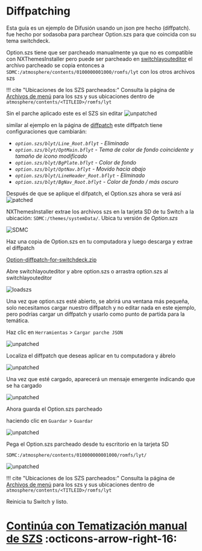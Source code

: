 # Diffpatching

Esta guía es un ejemplo de Difusión usando un json pre hecho (diffpatch).<br> 
fue hecho por sodasoba para parchear Option.szs para que coincida con su tema switchdeck.

Option.szs tiene que ser parcheado manualmente ya que no es compatible con NXThemesInstaller pero puede ser parcheado en [switchlayouteditor](https://github.com/FuryBaguette/SwitchLayoutEditor/releases) el archivo parcheado se copia entonces a `SDMC:/atmosphere/contents/0100000001000/romfs/lyt` con los otros archivos szs

!!! cite "Ubicaciones de los SZS parcheados:"
    Consulta la página de [Archivos de menú](../menu-files.md) para los szs y sus ubicaciones dentro de `atmosphere/contents/<TITLEID>/romfs/lyt`

Sin el parche aplicado este es el SZS sin editar
![unpatched](<00opt.jpg>)

similar al ejemplo en la página de [diffpatch](index.md) este diffpatch tiene configuraciones que cambiarán:

 * _`option.szs/blyt/Line_Root.bflyt` - Eliminado_
 * _`option.szs/blyt/OptMain.bflyt` - Tema de color de fondo coincidente y tamaño de icono modificado_
 * _`option.szs/blyt/BgPlate.bflyt` - Color de fondo_
 * _`option.szs/blyt/OptNav.bflyt` - Movido hacia abajo_
 * _`option.szs/blyt/LineHeader_Root.bflyt` - Eliminado_
 * _`option.szs/blyt/BgNav_Root.bflyt` - Color de fondo / más oscuro_


Después de que se aplique el difpatch, el Option.szs ahora se verá así
![patched](<01opt.png>)

NXThemesInstaller extrae los archivos szs en la tarjeta SD de tu Switch a la ubicación: `SDMC:/themes/systemData/`. Ubica tu versión de _Option.szs_

![SDMC](<01-sdmc.png>)

Haz una copia de Option.szs en tu computadora y luego descarga y extrae el diffpatch

[Option-diffpatch-for-switchdeck.zip](Option-diffpatch-for-switchdeck.zip)

Abre switchlayouteditor y abre option.szs o arrastra option.szs al switchlayouteditor

![loadszs](<04-load-option.png>)

Una vez que option.szs esté abierto, se abrirá una ventana más pequeña, solo necesitamos cargar nuestro diffpatch y no editar nada en este ejemplo, pero podrías cargar un diffpatch y usarlo como punto de partida para la temática.

Haz clic en `Herramientas` > `Cargar parche JSON`

![unpatched](<05-load-diff-switchdeck.png>)

Localiza el diffpatch que deseas aplicar en tu computadora y ábrelo

![unpatched](<6-open-diff-switchdeck.png>)

Una vez que esté cargado, aparecerá un mensaje emergente indicando que se ha cargado

![unpatched](<7-loaded-diff-switchdeck.png>)

Ahora guarda el Option.szs parcheado

haciendo clic en `Guardar` > `Guardar`

![unpatched](<8-loaded-diff-switchdeck.png>)

Pega el Option.szs parcheado desde tu escritorio en la tarjeta SD

`SDMC:/atmosphere/contents/010000000001000/romfs/lyt/`

![unpatched](<9-loaded-diff-switchdeck.png>)

!!! cite "Ubicaciones de los SZS parcheados:"
	Consulta la página de [Archivos de menú](../menu-files.md) para los szs y sus ubicaciones dentro de `atmosphere/contents/<TITLEID>/romfs/lyt`
	
Reinicia tu Switch y listo.

# [Continúa con Tematización manual de SZS](../manualszs/index.md) :octicons-arrow-right-16:
